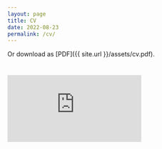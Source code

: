 ```yaml
---
layout: page
title: CV
date: 2022-08-23
permalink: /cv/
---
```


Or download as [PDF]({{ site.url }}/assets/cv.pdf).
# <embed src="https://{{ site.url }}/assets/cv.pdf" type="application/pdf"/>

<div>
 <div id="adobe-dc-view"></div>
 <script src="https://documentcloud.adobe.com/view-sdk/viewer.js"></script>
 <script type="text/javascript">
    document.addEventListener("adobe_dc_view_sdk.ready", function()
    {
        var adobeDCView = new AdobeDC.View({clientId: "1a49bb7934fa427db37200d8e1341519", divId: "adobe-dc-view"});
        adobeDCView.previewFile(
       {
          content:   {location: {url: "/assets/cv.pdf"}},
          metaData: {fileName: "cv.pdf"}
       });
    });
 </script>
</div>
